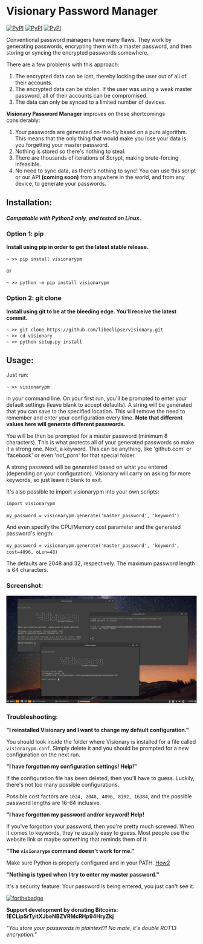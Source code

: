 # Visionary Password Manager

[![PyPI](https://img.shields.io/pypi/dm/visionarypm.svg?style=flat-square)](https://pypi.python.org/pypi/visionarypm) [![PyPI](https://img.shields.io/pypi/v/visionarypm.svg?style=flat-square)](https://pypi.python.org/pypi/visionarypm) [![PyPI](https://img.shields.io/pypi/l/visionarypm.svg?style=flat-square)](https://pypi.python.org/pypi/visionarypm)

Conventional password managers have many flaws. They work by generating passwords, encrypting them with a master password, and then storing or syncing the encrypted passwords somewhere.

There are a few problems with this approach:

1. The encrypted data can be lost, thereby locking the user out of all of their accounts.
2. The encrypted data can be stolen. If the user was using a weak master password, all of their accounts can be compromised.
3. The data can only be synced to a limited number of devices.

**Visionary Password Manager** improves on these shortcomings considerably:

1. Your passwords are generated on-the-fly based on a pure algorithm. This means that the only thing that would make you lose your data is you forgetting your master password.
2. Nothing is stored so there's nothing to steal.
3. There are thousands of iterations of Scrypt, making brute-forcing infeasible.
4. No need to sync data, as there's nothing to sync! You can use this script or our API **(coming soon)** from anywhere in the world, and from any device, to generate your passwords.

## Installation:

#### *Compatable with Python2 only, and tested on Linux*.

### Option 1: pip

**Install using pip in order to get the latest stable release.**

`~ >> pip install visionarypm`

or

`~ >> python -m pip install visionarypm`

### Option 2: git clone

**Install using git to be at the bleeding edge. You'll receive the latest commit.**

```
~ >> git clone https://github.com/libeclipse/visionary.git
~ >> cd visionary
~ >> python setup.py install
```

## Usage:

Just run:

`~ >> visionarypm`

in your command line. On your first run, you'll be prompted to enter your default settings (leave blank to accept defaults). A string will be generated that you can save to the specified location. This will remove the need to remember and enter your configuration every time. **Note that different values here will generate different passwords.**

You will be then be prompted for a master password (minimum 8 characters). This is what protects all of your generated passwords so make it a strong one. Next, a keyword. This can be anything, like 'github.com' or 'facebook' or even 'not_porn' for that special folder.

A strong password will be generated based on what you entered (depending on your configuration). Visionary will carry on asking for more keywords, so just leave it blank to exit.

It's also possible to import visionarypm into your own scripts:

```
import visionarypm

my_password = visionarypm.generate('master_password', 'keyword')
```

And even specify the CPU/Memory cost parameter and the generated password's length:

`my_password = visionarypm.generate('master_password', 'keyword', cost=4096, oLen=48)`

The defaults are 2048 and 32, respectively. The maximum password length is 64 characters.

### Screenshot:

![Screenshot](/images/screenshot.png "Screenshot")

### Troubleshooting:

**"I reinstalled Visionary and I want to change my default configuration."**

You should look inside the folder where Visionary is installed for a file called `visionarypm.conf`. Simply delete it and you should be prompted for a new configuration on the next run.

**"I have forgotton my configuration settings! Help!"**

If the configuration file has been deleted, then you'll have to guess. Luckily, there's not too many possible configurations.

Possible cost factors are `1024, 2048, 4096, 8192, 16384`, and the possible password lengths are 16-64 inclusive.

**"I have forgotton my password and/or keyword! Help!**

If you've forgotton your password, then you're pretty much screwed. When it comes to keywords, they're usually easy to guess. Most people use the website link or maybe something that reminds them of it.

**"The `visionarypm` command doesn't work for me."**

Make sure Python is properly configured and in your PATH. [How2](http://lmgtfy.com/?q=add+python+to+path)

**"Nothing is typed when I try to enter my master password."**

It's a security feature. Your password is being entered, you just can't see it.

[![forthebadge](http://forthebadge.com/images/badges/built-with-swag.svg)](http://forthebadge.com)

**Support development by donating ฿itcoins: 1ECLipSrTyitXJbeNBZVRMcRHp94HryZkj**

*"You store your passwords in plaintext?! Na mate, it's double ROT13 encryption."*
